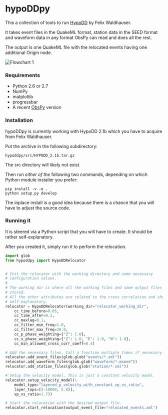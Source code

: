 # hypoDDpy

This a collection of tools to run [HypoDD](http://www.ldeo.columbia.edu/~felixw/hypoDD.html) by Felix Waldhauser.

It takes event files in the QuakeML format, station data in the SEED format and waveform data in any format ObsPy can read and does all the rest.

The output is one QuakeML file with the relocated events having one additional Origin node.

![Flowchart 1](https://raw.github.com/krischer/hypoDDpy/master/img/flowchart.png)

### Requirements

* Python 2.6 or 2.7
* NumPy
* matplotlib
* progressbar
* A recent [ObsPy](http://obspy.org) version

### Installation
hypoDDpy is currently working with HypoDD 2.1b which you have to acquire from Felix Waldhauser.

Put the archive in the following subdirectory:
```
hypoddpy/src/HYPODD_2.1b.tar.gz
```
The src directory will likely not exist.

Then run *either of the* following two commands, depending on which Python module installer you prefer:
```
pip install -v -e .
python setup.py develop
```

The inplace install is a good idea because there is a chance that you will have to adjust the source code.


### Running it

It is steered via a Python script that you will have to create. It should be rather self-explanatory.

After you created it, simply run it to perform the relocation.

```python
import glob
from hypoddpy import HypoDDRelocator


# Init the relocator with the working directory and some necessary
# configuration values.
#
# The working dir is where all the working files and some output files will be
# stored.
# All the other attributes are related to the cross correlation and should be
# self-explanatory.
relocator = HypoDDRelocator(working_dir="relocator_working_dir",
    cc_time_before=0.05,
    cc_time_after=0.2,
    cc_maxlag=0.1,
    cc_filter_min_freq=1.0,
    cc_filter_max_freq=20.0,
    cc_p_phase_weighting={"Z": 1.0},
    cc_s_phase_weighting={"Z": 1.0, "E": 1.0, "N": 1.0},
    cc_min_allowed_cross_corr_coeff=0.4)

# Add the necessary files. Call a function multiple times if necessary.
relocator.add_event_files(glob.glob("events/*.xml"))
relocator.add_waveform_files(glob.glob("waveform/*.mseed"))
relocator.add_station_files(glob.glob("station/*.xml"))

# Setup the velocity model. This is just a constant velocity model.
relocator.setup_velocity_model(\
    model_type="layered_p_velocity_with_constant_vp_vs_ratio",
    layer_tops=[(-10000, 5.8)],
    vp_vs_ratio=1.73)

# Start the relocation with the desired output file.
relocator.start_relocation(output_event_file="relocated_events.xml")
```
